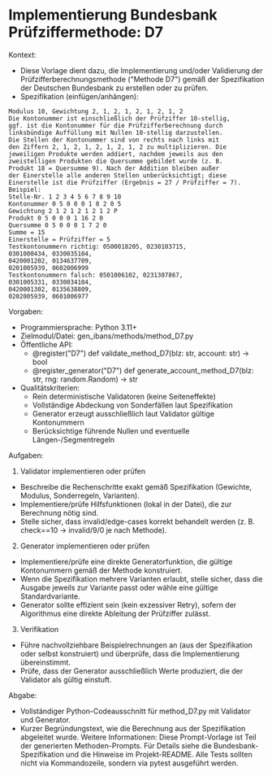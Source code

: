 # Implementierung Bundesbank Prüfziffermethode: D7

Kontext:
- Diese Vorlage dient dazu, die Implementierung und/oder Validierung der Prüfzifferberechnungsmethode ("Methode D7") gemäß der Spezifikation der Deutschen Bundesbank zu erstellen oder zu prüfen.
- Spezifikation (einfügen/anhängen):

```Text
Modulus 10, Gewichtung 2, 1, 2, 1, 2, 1, 2, 1, 2
Die Kontonummer ist einschließlich der Prüfziffer 10-stellig,
ggf. ist die Kontonummer für die Prüfzifferberechnung durch
linksbündige Auffüllung mit Nullen 10-stellig darzustellen.
Die Stellen der Kontonummer sind von rechts nach links mit
den Ziffern 2, 1, 2, 1, 2, 1, 2, 1, 2 zu multiplizieren. Die
jeweiligen Produkte werden addiert, nachdem jeweils aus den
zweistelligen Produkten die Quersumme gebildet wurde (z. B.
Produkt 18 = Quersumme 9). Nach der Addition bleiben außer
der Einerstelle alle anderen Stellen unberücksichtigt; diese
Einerstelle ist die Prüfziffer (Ergebnis = 27 / Prüfziffer = 7).
Beispiel:
Stelle-Nr. 1 2 3 4 5 6 7 8 9 10
Kontonummer 0 5 0 0 0 1 8 2 0 5
Gewichtung 2 1 2 1 2 1 2 1 2 P
Produkt 0 5 0 0 0 1 16 2 0
Quersumme 0 5 0 0 0 1 7 2 0
Summe = 15
Einerstelle = Prüfziffer = 5
Testkontonummern richtig: 0500018205, 0230103715,
0301000434, 0330035104,
0420001202, 0134637709,
0201005939, 0602006999
Testkontonummern falsch: 0501006102, 0231307867,
0301005331, 0330034104,
0420001302, 0135638809,
0202005939, 0601006977
```

Vorgaben:
- Programmiersprache: Python 3.11+
- Zielmodul/Datei: gen_ibans/methods/method_D7.py
- Öffentliche API:
  - @register("D7") def validate_method_D7(blz: str, account: str) -> bool
  - @register_generator("D7") def generate_account_method_D7(blz: str, rng: random.Random) -> str
- Qualitätskriterien:
  - Rein deterministische Validatoren (keine Seiteneffekte)
  - Vollständige Abdeckung von Sonderfällen laut Spezifikation
  - Generator erzeugt ausschließlich laut Validator gültige Kontonummern
  - Berücksichtige führende Nullen und eventuelle Längen-/Segmentregeln

Aufgaben:
1) Validator implementieren oder prüfen
- Beschreibe die Rechenschritte exakt gemäß Spezifikation (Gewichte, Modulus, Sonderregeln, Varianten).
- Implementiere/prüfe Hilfsfunktionen (lokal in der Datei), die zur Berechnung nötig sind.
- Stelle sicher, dass invalid/edge-cases korrekt behandelt werden (z. B. check==10 -> invalid/9/0 je nach Methode).

2) Generator implementieren oder prüfen
- Implementiere/prüfe eine direkte Generatorfunktion, die gültige Kontonummern gemäß der Methode konstruiert.
- Wenn die Spezifikation mehrere Varianten erlaubt, stelle sicher, dass die Ausgabe jeweils zur Variante passt oder wähle eine gültige Standardvariante.
- Generator sollte effizient sein (kein exzessiver Retry), sofern der Algorithmus eine direkte Ableitung der Prüfziffer zulässt.

3) Verifikation
- Führe nachvollziehbare Beispielrechnungen an (aus der Spezifikation oder selbst konstruiert) und überprüfe, dass die Implementierung übereinstimmt.
- Prüfe, dass der Generator ausschließlich Werte produziert, die der Validator als gültig einstuft.

Abgabe:
- Vollständiger Python-Codeausschnitt für method_D7.py mit Validator und Generator.
- Kurzer Begründungstext, wie die Berechnung aus der Spezifikation abgeleitet wurde.
Weitere Informationen: Diese Prompt-Vorlage ist Teil der generierten Methoden-Prompts. Für Details siehe die Bundesbank-Spezifikation und die Hinweise im Projekt-README.
Alle Tests sollten nicht via Kommandozeile, sondern via pytest ausgeführt werden.
